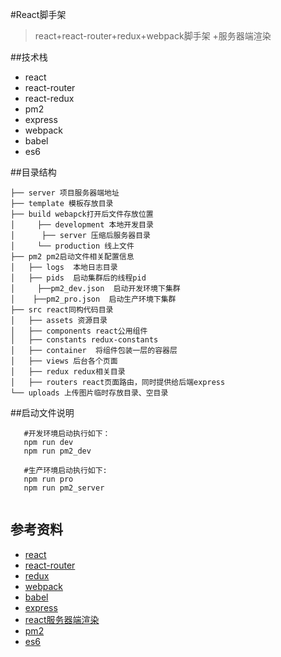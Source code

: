 #React脚手架

> react+react-router+redux+webpack脚手架 +服务器端渲染


##技术栈

 * react
 * react-router
 * react-redux
 * pm2
 * express
 * webpack
 * babel
 * es6
 
 
##目录结构

 ```
 ├── server 项目服务器端地址 
 ├── template 模板存放目录
 ├── build webapck打开后文件存放位置
 │     ├── development 本地开发目录
 │	    ├── server 压缩后服务器目录
 │     └── production 线上文件
 ├── pm2 pm2启动文件相关配置信息
 │   ├── logs  本地日志目录
 │   ├── pids  启动集群后的线程pid
 │	   ├──pm2_dev.json  启动开发环境下集群
 │    ├──pm2_pro.json  启动生产环境下集群
 ├── src react同构代码目录
 │   ├── assets 资源目录
 │   ├── components react公用组件
 │   ├── constants redux-constants
 │   ├── container  将组件包装一层的容器层
 │   ├── views 后台各个页面
 │   ├── redux redux相关目录
 │   ├── routers react页面路由，同时提供给后端express
 └── uploads 上传图片临时存放目录、空目录
 ```

##启动文件说明

```
   #开发环境启动执行如下：
   npm run dev
   npm run pm2_dev

   #生产环境启动执行如下:
   npm run pro
   npm run pm2_server
  
```

## 参考资料

* [react](https://facebook.github.io/react/)
* [react-router](http://react-guide.github.io/react-router-cn/docs/API.html)
* [redux](http://www.redux.org.cn/)
* [webpack](https://doc.webpack-china.org/)
* [babel](http://babeljs.io/)
* [express](http://www.expressjs.com.cn/)
* [react服务器端渲染](http://cnodejs.org/topic/5660f8f9d0bc14ae27939b37)
* [pm2](http://pm2.keymetrics.io/)
* [es6](http://es6.ruanyifeng.com/)
